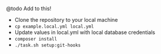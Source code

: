 @todo Add to this!

* Clone the repository to your local machine
* `cp example.local.yml local.yml`
* Update values in local.yml with local database credentials
* `composer install`
* `./task.sh setup:git-hooks`
